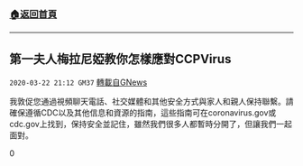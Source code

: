 ###  [:house:返回首頁](https://github.com/ourhimalayas/txt)
---

## 第一夫人梅拉尼婭教你怎樣應對CCPVirus
`2020-03-22 21:12 GM37` [轉載自GNews](https://gnews.org/zh-hant/149139/)

我敦促您通過視頻聊天電話、社交媒體和其他安全方式與家人和親人保持聯繫。請確保遵循CDC以及其他信息和資源的指南，這些指南可在coronavirus.gov或cdc.gov上找到，保持安全並記住，雖然我們很多人都暫時分開了，但讓我們一起面對。

0
